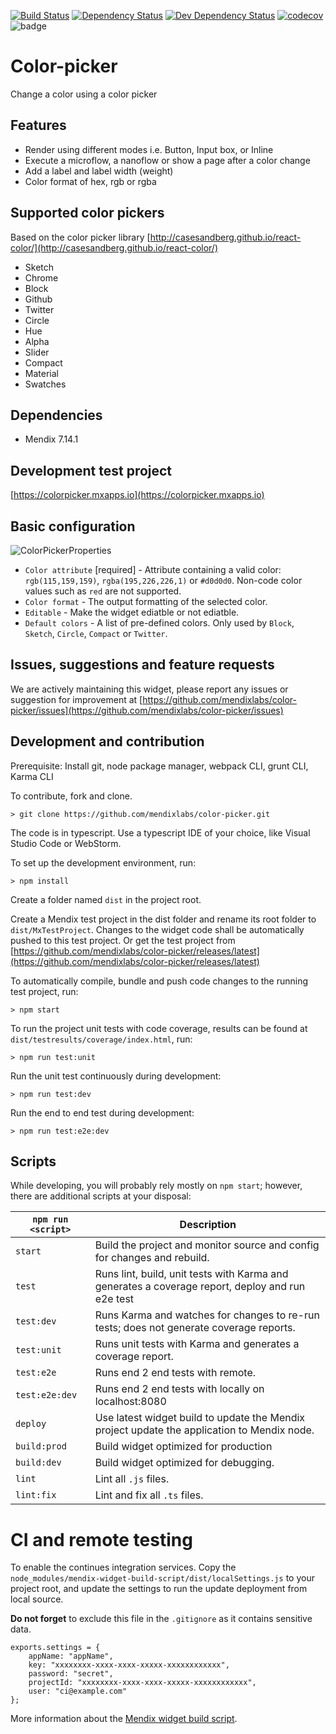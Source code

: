 [![Build Status](https://travis-ci.org/mendixlabs/color-picker.svg?branch=master)](https://travis-ci.org/mendixlabs/color-picker)
[![Dependency Status](https://david-dm.org/mendixlabs/color-picker.svg)](https://david-dm.org/mendixlabs/color-picker)
[![Dev Dependency Status](https://david-dm.org/mendixlabs/color-picker.svg#info=devDependencies)](https://david-dm.org/mendixlabs/color-picker#info=devDependencies)
[![codecov](https://codecov.io/gh/mendixlabs/color-picker/branch/master/graph/badge.svg)](https://codecov.io/gh/mendixlabs/color-picker)
![badge](https://img.shields.io/badge/mendix-7.14.1-green.svg)


# Color-picker
Change a color using a color picker

## Features
 * Render using different modes i.e. Button, Input box, or Inline
 * Execute a microflow, a nanoflow or show a page after a color change
 * Add a label and label width (weight)
 * Color format of hex, rgb or rgba

## Supported color pickers
Based on the color picker library [http://casesandberg.github.io/react-color/](http://casesandberg.github.io/react-color/)
* Sketch
* Chrome
* Block
* Github
* Twitter
* Circle
* Hue
* Alpha
* Slider
* Compact
* Material
* Swatches

## Dependencies
* Mendix 7.14.1

## Development test project
[https://colorpicker.mxapps.io](https://colorpicker.mxapps.io)

## Basic configuration
![ColorPickerProperties](/assets/ColorPickerProperties.png)
* `Color attribute` [required] - Attribute containing a valid color: `rgb(115,159,159)`, `rgba(195,226,226,1)` or `#d0d0d0`. Non-code color values such as `red` are not supported.
* `Color format` - The output formatting of the selected color.
* `Editable` - Make the widget ediatble or not ediatble.
* `Default colors` - A list of pre-defined colors. Only used by `Block`, `Sketch`, `Circle`, `Compact` or `Twitter`.


## Issues, suggestions and feature requests
We are actively maintaining this widget, please report any issues or suggestion for improvement at [https://github.com/mendixlabs/color-picker/issues](https://github.com/mendixlabs/color-picker/issues)

## Development and contribution
Prerequisite: Install git, node package manager, webpack CLI, grunt CLI, Karma CLI

To contribute, fork and clone.

    > git clone https://github.com/mendixlabs/color-picker.git

The code is in typescript. Use a typescript IDE of your choice, like Visual Studio Code or WebStorm.

To set up the development environment, run:

    > npm install

Create a folder named `dist` in the project root.

Create a Mendix test project in the dist folder and rename its root folder to `dist/MxTestProject`. Changes to the widget code shall be automatically pushed to this test project.
Or get the test project from [https://github.com/mendixlabs/color-picker/releases/latest](https://github.com/mendixlabs/color-picker/releases/latest)

To automatically compile, bundle and push code changes to the running test project, run:

    > npm start

To run the project unit tests with code coverage, results can be found at `dist/testresults/coverage/index.html`, run:

    > npm run test:unit

Run the unit test continuously during development:

    > npm run test:dev

Run the end to end test during development:

    > npm run test:e2e:dev

## Scripts
While developing, you will probably rely mostly on `npm start`; however, there are additional scripts at your disposal:

|`npm run <script>`|Description|
|------------------|-----------|
|`start`|Build the project and monitor source and config for changes and rebuild.|
|`test`|Runs lint, build, unit tests with Karma and generates a coverage report, deploy and run e2e test|
|`test:dev`|Runs Karma and watches for changes to re-run tests; does not generate coverage reports.|
|`test:unit`|Runs unit tests with Karma and generates a coverage report.|
|`test:e2e`|Runs end 2 end tests with remote.|
|`test:e2e:dev`|Runs end 2 end tests with locally on localhost:8080|
|`deploy`|Use latest widget build to update the Mendix project update the application to Mendix node.|
|`build:prod`|Build widget optimized for production|
|`build:dev`|Build widget optimized for debugging.|
|`lint`|Lint all `.js` files.|
|`lint:fix`|Lint and fix all `.ts` files.|

# CI and remote testing
To enable the continues integration services.
Copy the `node_modules/mendix-widget-build-script/dist/localSettings.js`
 to your project root, and update the settings to run the update deployment from local source.

**Do not forget** to exclude this file in the `.gitignore` as it contains sensitive data.
```
exports.settings = {
    appName: "appName",
    key: "xxxxxxxx-xxxx-xxxx-xxxxx-xxxxxxxxxxxx",
    password: "secret",
    projectId: "xxxxxxxx-xxxx-xxxx-xxxxx-xxxxxxxxxxxx",
    user: "ci@example.com"
};
```

More information about the [Mendix widget build script](https://github.com/FlockOfBirds/mendix-widget-build-script).

